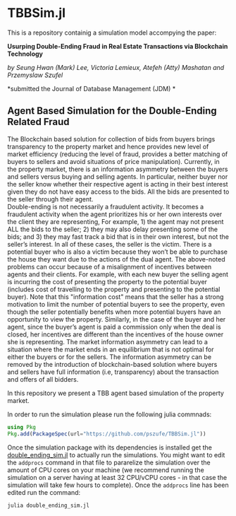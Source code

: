 # TBBSim.jl

This is a repository containig a simulation model accompying the paper:

**Usurping Double-Ending Fraud in Real Estate Transactions via Blockchain Technology**

*by Seung Hwan (Mark) Lee, Victoria Lemieux, Atefeh (Atty) Mashatan and Przemyslaw Szufel*

*submitted the Journal of Database Management (JDM) *


## Agent Based Simulation for the Double-Ending Related Fraud

The Blockchain based solution for collection of bids from buyers brings transparency to the property market and hence provides new level of market efficiency (reducing the level of fraud, provides a better matching of buyers to sellers and avoid situations of price manipulation).  Currently, in  the property market, there is an information asymmetry between the buyers and sellers versus buying and selling agents. In particular, neither buyer nor the seller know whether their respective agent is acting in their best interest given they do not have easy access to the bids. All the bids are presented to the seller through their agent.   
Double-ending is not necessarily a fraudulent activity. It becomes a fraudulent activity when the agent prioritizes his or her own interests over the client they are representing, For example, 1) the agent may not present ALL the bids to the seller; 2) they may also delay presenting some of the bids; and 3) they may fast track a bid that is in their own interest, but not the seller’s interest. In all of these cases, the seller is the victim. There is a potential buyer who is also a victim because they won’t be able to purchase the house they want due to the actions of the dual agent.  The above-noted problems can occur because of a misalignment of incentives between agents and their clients. For example,  with each new buyer the selling agent is incurring the cost of presenting the property to the potential buyer (includes cost of travelling to the property and presenting to the potential buyer). Note that this "information cost" means that the seller has a strong motivation to limit the number of potential buyers to see the property, even though the seller potentially benefits when more potential buyers have an opportunity to view the property. Similarly, in the case of the buyer and her agent, since the buyer’s agent is paid a commission only when the deal is closed, her incentives are different than the incentives of the house owner she is representing.  The market information asymmetry can lead to a situation where the market ends in an equilibrium that is not optimal for either the buyers or for the sellers.  The information asymmetry can be removed by the introduction of  blockchain-based solution where buyers and sellers have full information (i.e, transparency) about the transaction and offers of all bidders.

In this repository we present a TBB agent based simulation of the property market.

In order to run the simulation please run the following julia commnads:

```julia
using Pkg
Pkg.add(PackageSpec(url="https://github.com/pszufe/TBBSim.jl"))
```

Once the simulation package with its dependencies is installed get the [double_ending_sim.jl](https://raw.githubusercontent.com/pszufe/TBBSim.jl/master/experiments/double_ending_sim.jl) to actually run the simulations.
You might want to edit the `addprocs` command in that file to pararelize the simulation over the amount of CPU cores on your machine (we recommend running the simulation on a server having at least 32 CPU/vCPU cores - in that case the simulation will take few hours to complete). Once the `addprocs` line has been edited run the command:
```bash
julia double_ending_sim.jl
```




